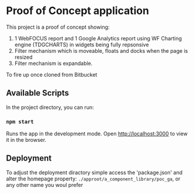 # Proof of Concept application

This project is a proof of concept showing:

1. 1 WebFOCUS report and 1 Google Analytics report using WF Charting engine (TDGCHARTS) in widgets being fully repsonsive
2. Filter mechanism which is moveable, floats and docks when the page is resized
3. Filter mechanism is expandable.

To fire up once cloned from Bitbucket

## Available Scripts

In the project directory, you can run:

### `npm start` 

Runs the app in the development mode.
Open [http://localhost:3000](http://localhost:3000) to view it in the browser.

## Deployment

To adjust the deployment diractory simple access the 'package.json' and alter the homepage property:
`./approot/a_component_library/poc_ga`, or any other name you woul prefer